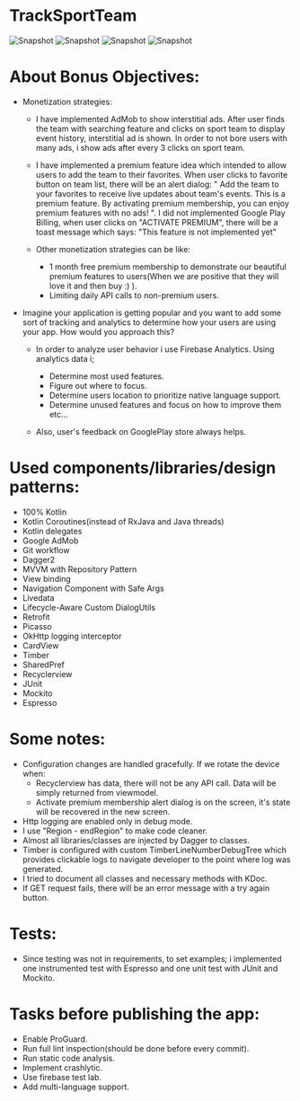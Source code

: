 # TrackSportTeam

![Snapshot](https://i.imgur.com/3OAxnAVl.png) ![Snapshot](https://i.imgur.com/7hLM9Iml.png)
![Snapshot](https://i.imgur.com/6zwMraRl.png) ![Snapshot](https://i.imgur.com/ertynhGl.png)

# About Bonus Objectives:
- Monetization strategies:
  - I have implemented AdMob to show interstitial ads. After user finds the team with searching feature and clicks on sport team to display event history, interstitial ad is shown. In order to not bore users with many ads, i show ads after every 3 clicks on sport team.
  
  - I have implemented a premium feature idea which intended to allow users to add the team to their favorites. When user clicks to favorite button on team list, there will be an alert dialog: " Add the team to your favorites to receive live updates about team's events. This is a premium feature. By activating premium membership, you can enjoy premium features with no ads! ". I did not implemented Google Play Billing, when user clicks on "ACTIVATE PREMIUM", there will be a toast message which says: "This feature is not implemented yet"
  
  - Other monetization strategies can be like:
    - 1 month free premium membership to demonstrate our beautiful premium features to users(When we are positive that they will love it and then buy :) ).
    - Limiting daily API calls to non-premium users.
  
- Imagine your application is getting popular and you want to add some sort of tracking and analytics to determine how your users are using your app. How would you approach this?
  - In order to analyze user behavior i use Firebase Analytics. Using analytics data i; 
    - Determine most used features.
    - Figure out where to focus.
    - Determine users location to prioritize native language support.
    - Determine unused features and focus on how to improve them etc...
    
  - Also, user's feedback on GooglePlay store always helps.

# Used components/libraries/design patterns:

- 100% Kotlin
- Kotlin Coroutines(instead of RxJava and Java threads)
- Kotlin delegates
- Google AdMob
- Git workflow
- Dagger2
- MVVM with Repository Pattern
- View binding
- Navigation Component with Safe Args
- Livedata
- Lifecycle-Aware Custom DialogUtils
- Retrofit
- Picasso
- OkHttp logging interceptor
- CardView
- Timber
- SharedPref
- Recyclerview
- JUnit
- Mockito
- Espresso

# Some notes:

- Configuration changes are handled gracefully. If we rotate the device when:
  - Recyclerview has data, there will not be any API call. Data will be simply returned from viewmodel.
  - Activate premium membership alert dialog is on the screen, it's state will be recovered in the new screen.
- Http logging are enabled only in debug mode.
- I use "Region - endRegion" to make code cleaner.
- Almost all libraries/classes are injected by Dagger to classes.
- Timber is configured with custom TimberLineNumberDebugTree which provides clickable logs to navigate developer to the point where log was generated.
- I tried to document all classes and necessary methods with KDoc.
- If GET request fails, there will be an error message with a try again button.

# Tests:
- Since testing was not in requirements, to set examples; i implemented one instrumented test with Espresso and one unit test with JUnit and Mockito.

# Tasks before publishing the app:
- Enable ProGuard.
- Run full lint inspection(should be done before every commit).
- Run static code analysis.
- Implement crashlytic.
- Use firebase test lab.
- Add multi-language support.

